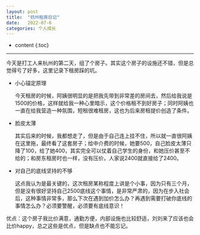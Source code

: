 ```yaml
---
layout: post
title:  "杭州租房日记"
date:   2022-07-6
categories: 个人成长
---
```

* content
{:toc}

---

今天是打工人来杭州的第二天，组了个房子。其实这个房子的设施还不错，但是总觉得亏了好多，这里记录下租房踩的坑。

* 小心锚定原理
	
	今天租房的时候，阿姨很明显的是把我先带到非常差的房间去，然后给我说是1500的价格，这样就给我一种心里暗示，这个价格租不到好房子；同时阿姨也一直在给我营造一种氛围，短租很难租房，这也为后来房租提价创造了条件。
* 脸皮太薄

	其实后来的时候，我都想走了，但是由于自己连上挂不住，所以就一直很阿姨在这里拖，最终看了这套房子；给中介费的时候，她要500，自己脸皮太薄只降了100，给了她400，其实完全可以仗着自己学生的身份，和她压价甚至不给的；和房东租房时也一样，没有压价，人家说2400就直接给了2400。
* 对自己的底线坚持的不够

	这点我认为是最关键的，这次租房某称程度上讲是个小事，因为只有三个月，但是没有很好坚持自己2500底线这个事情，是非常严肃的，因为在步入社会后，这种事情非常多，那么下次在遇到加价怎么办？再遇到需要打破你底线的事情怎么办？必须要警醒，必须要有底线意识！

优点：这个房子我比价满意，通勤方便，内部设施也比较舒适，刘刘来了应该也会比价happy，总之这些是优点，但是缺点也不能忘记。